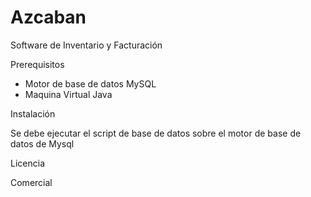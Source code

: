 # Azcaban
Software de Inventario y Facturación

Prerequisitos

* Motor de base de datos MySQL
* Maquina Virtual Java

Instalación

Se debe ejecutar el script de base de datos sobre el motor de base de datos de Mysql

Licencia

Comercial

